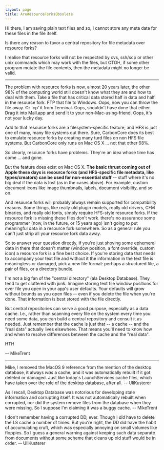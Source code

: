 ```yaml
---
layout: page
title: AreResourceForksObsolete
---
```


Hi there, I am saving plain text files and so, I cannot store any meta data for these files in the file itself.

Is there any reason to favor a central repository for file metadata over resource forks?

I realise that resource forks will not be respected by cvs, ssh/scp or other unix commands which may work with the files, but OTOH, if some other program mutate the file contents, then the metadata might no longer be valid.

----

The problem with resource forks is now, almost 20 years later, the other 98% of the computing world still doesn't know what they are and how to deal with them. Take a file that has critical data stored half in data and half in the resource fork. FTP that file to Windows. Oops, now you can throw the file away. Or 'cp' it from Terminal. Oops, shouldn't have done that either. Drag it into Mail.app and send it to your non-Mac-using-friend. Oops, it's not your lucky day.

Add to that resource forks are a filesystem-specific feature, and HFS is just one of many, many file systems out there. Sure, CarbonCore does its best to emulate resource forks by creating many turd files on non HFS file systems. But CarbonCore only runs on Mac OS X ... not that other 98%.

So clearly, resource forks have problems. They're an idea whose time has come ... and gone. 

But the feature does exist on Mac OS X. **The basic thrust coming out of Apple these days is resource forks (and HFS-specific file metadata, like types/creators) can be used for non-essential stuff** -- stuff where it's no big deal if the data is lost (as in the cases above). For example, custom document icons like image thumbnails, labels, document visibility, and so on. 

And resource forks will probably always remain supported for compatibility reasons. Some things, like really old plugin models, really old drivers, CFM binaries, and really old fonts, simply require HFS-style resource forks. If the resource fork is missing these files don't work. there's no assurance some programmer (now, in the future, or 15 years ago) isn't going to put meaningful data in a resource fork somewhere. So as a general rule you can't just strip all your resource fork data away.

So to answer your question directly, if you're just shoving some ephemeral data in there that doesn't matter (window position, a font override, custom icon) a resource fork is a fine best choice. If you're storing data that needs to accompany your text file and without it the information in the text file is meaningless or damaged, pick a new file format: perhaps a structured file, a pair of files, or a directory bundle.  

I'm not a big fan of the "central directory" (ala Desktop Database). They tend to get cluttered with junk. Imagine storing text file window positions for ever file you open in your app's user defaults. Your defaults will grow without bounds as you open files -- even if you delete the file when you're done. That information is best stored with the file directly.

But central repositories can serve a good purpose, especially as a data cache. I.e., rather than scanning every file on the system every time you need some data, you can build a central repository and consult it as needed. Just remember that the cache is just that -- a cache -- and the "real data" actually lives elsewhere. That means you'll need to know how and when to resolve differences between the cache and the "real data". 

HTH

-- MikeTrent

----

Mike, I removed the MacOS 9 reference from the mention of the desktop database, it always *was* a cache, and it was automatically rebuilt if it got deleted or damaged. Just like today's LaunchServices cache files, which have taken over the role of the desktop database, after all. -- UliKusterer

As I recall, Desktop Database was notorious for developing stale information and corrupting itself. It was not automatically rebuilt when corrupted, nor did the system remove files from the database when they were missing. So I suppose I'm claiming it was a buggy cache. -- MikeTrent

I don't remember having a corrupted DD, ever. Though I *did* have to delete the LS cache a number of times. But you're right, the DD did have the habit of accumulating cruft, which was especially annoying on small volumes like floppies. So I guess a general warning against keeping such data separate from documents without some scheme that cleans up old stuff would be in order. -- UliKusterer

